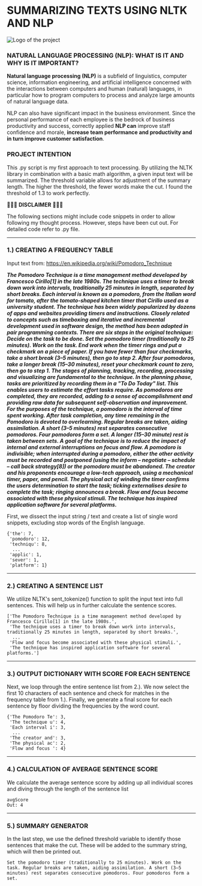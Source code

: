 # SUMMARIZING TEXTS USING NLTK AND NLP

![Logo of the project](https://cdn.pixabay.com/photo/2014/02/22/21/25/glasses-272401_960_720.jpg)

### NATURAL LANGUAGE PROCESSING (NLP): WHAT IS IT AND WHY IS IT IMPORTANT?
**Natural language processing (NLP)** is a subfield of linguistics, computer science, information engineering, and artificial intelligence concerned with the interactions between computers and human (natural) languages, in particular how to program computers to process and analyze large amounts of natural language data.

NLP can also have significant impact in the business environment. Since the personal performance of each employee is the bedrock of business productivity and success, correctly applied **NLP can** improve staff confidence and morale, **increase team performance and productivity and in turn improve customer satisfaction**.

### PROJECT INTENTION
This .py script is my first approach to text processing. By utilizing the NLTK library in combination with a basic math algorithm, a given input text will be summarized. The threshold variable allows for adjustment of the summary length. The higher the threshold, the fewer words make the cut. I found the threshold of 1.3 to work perfectly.

🛑🛑🛑 **DISCLAIMER** 🛑🛑🛑

The following sections might include code snippets in order to allow following my thought process. However, steps have been cut out. For detailed code refer to .py file.

***
### 1.) CREATING A FREQUENCY TABLE

Input text from: https://en.wikipedia.org/wiki/Pomodoro_Technique

_**The Pomodoro Technique is a time management method developed by Francesco Cirillo[1] in the late 1980s. The technique uses a timer to break down work into intervals, traditionally 25 minutes in length, separated by short breaks. Each interval is known as a pomodoro, from the Italian word for tomato, after the tomato-shaped kitchen timer that Cirillo used as a university student. The technique has been widely popularized by dozens of apps and websites providing timers and instructions. Closely related to concepts such as timeboxing and iterative and incremental development used in software design, the method has been adopted in pair programming contexts. There are six steps in the original technique: Decide on the task to be done. Set the pomodoro timer (traditionally to 25 minutes). Work on the task. End work when the timer rings and put a checkmark on a piece of paper. If you have fewer than four checkmarks, take a short break (3–5 minutes), then go to step 2. After four pomodoros, take a longer break (15–30 minutes), reset your checkmark count to zero, then go to step 1. The stages of planning, tracking, recording, processing and visualizing are fundamental to the technique. In the planning phase, tasks are prioritized by recording them in a "To Do Today" list. This enables users to estimate the effort tasks require. As pomodoros are completed, they are recorded, adding to a sense of accomplishment and providing raw data for subsequent self-observation and improvement. For the purposes of the technique, a pomodoro is the interval of time spent working. After task completion, any time remaining in the Pomodoro is devoted to overlearning. Regular breaks are taken, aiding assimilation. A short (3–5 minutes) rest separates consecutive pomodoros. Four pomodoros form a set. A longer (15–30 minute) rest is taken between sets. A goal of the technique is to reduce the impact of internal and external interruptions on focus and flow. A pomodoro is indivisible; when interrupted during a pomodoro, either the other activity must be recorded and postponed (using the inform – negotiate – schedule – call back strategy[8]) or the pomodoro must be abandoned. The creator and his proponents encourage a low-tech approach, using a mechanical timer, paper, and pencil. The physical act of winding the timer confirms the users determination to start the task; ticking externalises desire to complete the task; ringing announces a break. Flow and focus become associated with these physical stimuli. The technique has inspired application software for several platforms.**_


First, we dissect the input string / text and create a list of single word snippets, excluding stop words of the English language. 

```
{'the': 7,
 'pomodoro': 12,
 'techniqu': 8,
  ...
 'applic': 1,
 'sever': 1,
 'platform': 1}

```

***
### 2.) CREATING A SENTENCE LIST
We utilize NLTK's sent_tokenize() function to split the input text into full sentences. This will help us in further calculate the sentence scores.

```shell
['The Pomodoro Technique is a time management method developed by Francesco Cirillo[1] in the late 1980s.',
 'The technique uses a timer to break down work into intervals, traditionally 25 minutes in length, separated by short breaks.',
  ...
 'Flow and focus become associated with these physical stimuli.',
 'The technique has inspired application software for several platforms.']
```

***
### 3.) OUTPUT DICTIONARY WITH SCORE FOR EACH SENTENCE 
Next, we loop through the entire sentence list from 2.). We now select the first 10 characters of each sentence and check for matches in the frequency table from 1.). Finally, we generate a final score for each sentence by floor dividing the frequencies by the word count.

```shell
{'The Pomodoro Te': 3,
 'The technique u': 4,
 'Each interval i': 3,
  ...
 'The creator and': 3,
 'The physical ac': 2,
 'Flow and focus ': 4}
 ```
 
***
### 4.) CALCULATION OF AVERAGE SENTENCE SCORE
We calculate the average sentence score by adding up all individual scores and diving through the length of the sentence list

```shell
avgScore
Out: 4
 ```
 
***
### 5.) SUMMARY GENERATOR
In the last step, we use the defined threshold variable to identify those sentences that make the cut. These will be added to the summary string, which will then be printed out. 

```shell
Set the pomodoro timer (traditionally to 25 minutes). Work on the task. Regular breaks are taken, aiding assimilation. A short (3–5 minutes) rest separates consecutive pomodoros. Four pomodoros form a set.
 ```

